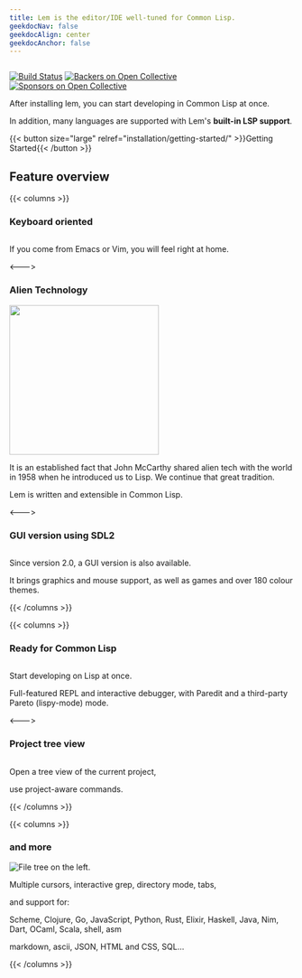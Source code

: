 ```yaml
---
title: Lem is the editor/IDE well-tuned for Common Lisp.
geekdocNav: false
geekdocAlign: center
geekdocAnchor: false
---
```


<!-- markdownlint-capture -->
<!-- markdownlint-disable MD033 -->


<img class="" src="/lem-page/icon-blue.svg" alt="">

<span class="badge-placeholder">[![Build Status](https://github.com/lem-project/lem/workflows/CI/badge.svg)](https://github.com/lem-project/lem/actions)</span>
<span class="badge-placeholder">[![Backers on Open Collective](https://opencollective.com/lem/backers/badge.svg)](https://github.com/lem-project/lem#backers)</span>
<span class="badge-placeholder">[![Sponsors on Open Collective](https://opencollective.com/lem/sponsors/badge.svg)](https://github.com/lem-project/lem#sponsors)</span>

<!-- markdownlint-restore -->

After installing lem, you can start developing in Common Lisp at once.

In addition, many languages are supported with Lem's **built-in LSP support**.

{{< button size="large" relref="installation/getting-started/" >}}Getting Started{{< /button >}}

## Feature overview

{{< columns >}}

### Keyboard oriented

<a href="/lem-page/terminal.png"> <img class="" src="/lem-page/terminal.png" alt=""> </a>

If you come from Emacs or Vim, you will feel right at home.

<--->

### Alien Technology

<img class="" src="/lem-page/lisp_logo.png" alt="" style="height: 265px" >

It is an established fact that John McCarthy shared alien tech with the world in 1958 when he introduced us to Lisp. We continue that great tradition.

Lem is written and extensible in Common Lisp.

<--->

### GUI version using SDL2

<a href="/lem-page/sdl2.png"> <img class="" src="/lem-page/sdl2.png" alt=""> </a>

Since version 2.0, a GUI version is also available.

It brings graphics and mouse support, as well as games and over 180
colour themes.

{{< /columns >}}

{{< columns >}}

### Ready for Common Lisp

<a href="/lem-page/lem-lisp.png"> <img class="" src="/lem-page/lem-lisp.png" alt=""> </a>

Start developing on Lisp at once.

Full-featured REPL and interactive debugger, with Paredit and a third-party Pareto (lispy-mode) mode.

<--->

### Project tree view

<a href="/lem-page/filer.png"> <img class="" src="/lem-page/filer.png" alt=""> </a>

Open a tree view of the current project,

use project-aware commands.

{{< /columns >}}

{{< columns >}}

### and more

<img class="" src="/lem-page/tetris.png" alt="File tree on the left.">

Multiple cursors, interactive grep, directory mode, tabs,

and support for:

Scheme, Clojure, Go, JavaScript, Python, Rust, Elixir, Haskell, Java, Nim, Dart, OCaml, Scala, shell, asm

markdown, ascii, JSON, HTML and CSS, SQL…

{{< /columns >}}
